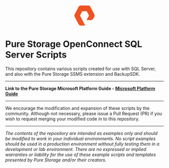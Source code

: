 <p align="center"><img src="purelogo.png"> </p>

# Pure Storage OpenConnect SQL Server Scripts
This repository contains various scripts created for use with SQL Server, and also with the Pure Storage SSMS extension and BackupSDK.

<!-- wp:separator -->
<hr class="wp-block-separator"/>
<!-- /wp:separator -->

 **Link to the Pure Storage Microsoft Platform Guide - [Microsoft Platform Guide](https://support.purestorage.com/Solutions/Microsoft_Platform_Guide)**

<!-- wp:separator -->
<hr class="wp-block-separator"/>
<!-- /wp:separator -->

We encourage the modification and expansion of these scripts by the community. Although not necessary, please issue a Pull Request (PR) if you wish to request merging your modified code in to this repository.

<!-- wp:separator -->
<hr class="wp-block-separator"/>
<!-- /wp:separator -->

_The contents of the repository are intended as examples only and should be modified to work in your individual environments. No script examples should be used in a production environment without fully testing them in a development or lab environment. There are no expressed or implied warranties or liability for the use of these example scripts and templates presented by Pure Storage and/or their creators._
